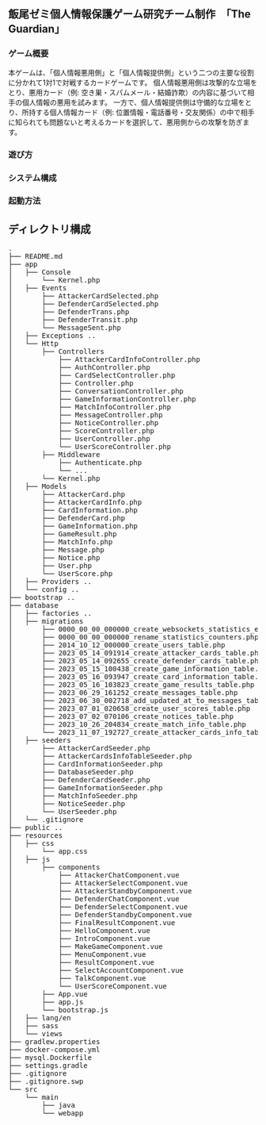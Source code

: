 ## 飯尾ゼミ個人情報保護ゲーム研究チーム制作　「The Guardian」

### ゲーム概要
本ゲームは、「個人情報悪用側」と「個人情報提供側」という二つの主要な役割に分かれて1対1で対戦するカードゲームです。
個人情報悪用側は攻撃的な立場をとり、悪用カード（例: 空き巣・スパムメール・結婚詐欺）の内容に基づいて相手の個人情報の悪用を試みます。
一方で、個人情報提供側は守備的な立場をとり、所持する個人情報カード（例: 位置情報・電話番号・交友関係）の中で相手に知られても問題ないと考えるカードを選択して、悪用側からの攻撃を防ぎます。

### 遊び方

### システム構成

### 起動方法

## ディレクトリ構成
<pre>
.
├── README.md
├── app
│   ├── Console
│       └── Kernel.php
│   ├── Events
│       ├── AttackerCardSelected.php
│       ├── DefenderCardSelected.php
│       ├── DefenderTrans.php
│       ├── DefenderTransit.php
│       └── MessageSent.php
│   ├── Exceptions ..
│   └── Http
│       ├── Controllers
│           ├── AttackerCardInfoController.php
│           ├── AuthController.php
│           ├── CardSelectController.php
│           ├── Controller.php
│           ├── ConversationController.php
│           ├── GameInformationController.php
│           ├── MatchInfoController.php
│           ├── MessageController.php
│           ├── NoticeController.php
│           ├── ScoreController.php
│           ├── UserController.php
│           └── UserScoreController.php
│       ├── Middleware
│           ├── Authenticate.php
│           └── ...
│       └── Kernel.php
│   ├── Models
│       ├── AttackerCard.php
│       ├── AttackerCardInfo.php
│       ├── CardInformation.php
│       ├── DefenderCard.php
│       ├── GameInformation.php
│       ├── GameResult.php
│       ├── MatchInfo.php
│       ├── Message.php
│       ├── Notice.php
│       ├── User.php
│       └── UserScore.php
│   ├── Providers ..
│   └── config ..
├── bootstrap ..
├── database
│   ├── factories ..
│   ├── migrations
│       ├── 0000_00_00_000000_create_websockets_statistics_entries_table.php
│       ├── 0000_00_00_000000_rename_statistics_counters.php
│       ├── 2014_10_12_000000_create_users_table.php
│       ├── 2023_05_14_091914_create_attacker_cards_table.php
│       ├── 2023_05_14_092655_create_defender_cards_table.php
│       ├── 2023_05_15_100438_create_game_information_table.php
│       ├── 2023_05_16_093947_create_card_information_table.php
│       ├── 2023_05_16_103823_create_game_results_table.php
│       ├── 2023_06_29_161252_create_messages_table.php
│       ├── 2023_06_30_002718_add_updated_at_to_messages_table.php
│       ├── 2023_07_01_020658_create_user_scores_table.php
│       ├── 2023_07_02_070106_create_notices_table.php
│       ├── 2023_10_26_204834_create_match_info_table.php
│       └── 2023_11_07_192727_create_attacker_cards_info_table.php
│   ├── seeders
│       ├── AttackerCardSeeder.php
│       ├── AttackerCardsInfoTableSeeder.php
│       ├── CardInformationSeeder.php
│       ├── DatabaseSeeder.php
│       ├── DefenderCardSeeder.php
│       ├── GameInformationSeeder.php
│       ├── MatchInfoSeeder.php
│       ├── NoticeSeeder.php
│       └── UserSeeder.php
│   └── .gitignore
├── public ..
├── resources
│   ├── css
│       └── app.css
│   ├── js
│       ├── components
│           ├── AttackerChatComponent.vue
│           ├── AttackerSelectComponent.vue
│           ├── AttackerStandbyComponent.vue
│           ├── DefenderChatComponent.vue
│           ├── DefenderSelectComponent.vue
│           ├── DefenderStandbyComponent.vue
│           ├── FinalResultComponent.vue
│           ├── HelloComponent.vue
│           ├── IntroComponent.vue
│           ├── MakeGameComponent.vue
│           ├── MenuComponent.vue
│           ├── ResultComponent.vue
│           ├── SelectAccountComponent.vue
│           ├── TalkComponent.vue
│           └── UserScoreComponent.vue
│       ├── App.vue
│       ├── app.js
│       └── bootstrap.js
│   ├── lang/en
│   ├── sass
│   └── views
├── gradlew.properties
├── docker-compose.yml
├── mysql.Dockerfile
├── settings.gradle
├── .gitignore
├── .gitignore.swp
└── src
    └── main
        ├── java
        └── webapp
</pre>
